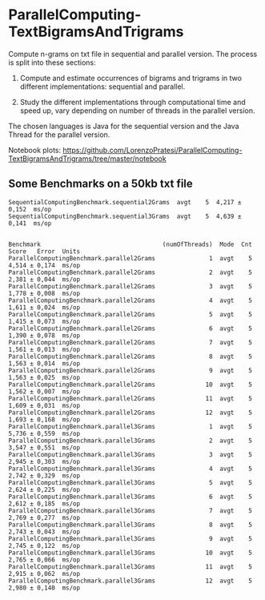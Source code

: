 # ParallelComputing-TextBigramsAndTrigrams
Compute n-grams on txt file in sequential and parallel version. The process is split into these sections:


1. Compute and estimate occurrences of bigrams and trigrams in two different implementations: sequential and parallel. 

2. Study the different implementations through computational time and speed up, vary depending on number of threads in the parallel version. 

The chosen languages is Java for the sequential version and the Java Thread for the parallel version.

Notebook plots: https://github.com/LorenzoPratesi/ParallelComputing-TextBigramsAndTrigrams/tree/master/notebook

## Some Benchmarks on a 50kb txt file

``` Benchmark                                      Mode  Cnt  Score   Error  Units
SequentialComputingBenchmark.sequential2Grams  avgt    5  4,217 ± 0,152  ms/op
SequentialComputingBenchmark.sequential3Grams  avgt    5  4,639 ± 0,141  ms/op


Benchmark                                  (numOfThreads)  Mode  Cnt  Score   Error  Units
ParallelComputingBenchmark.parallel2Grams               1  avgt    5  4,514 ± 0,174  ms/op
ParallelComputingBenchmark.parallel2Grams               2  avgt    5  2,381 ± 0,044  ms/op
ParallelComputingBenchmark.parallel2Grams               3  avgt    5  1,778 ± 0,008  ms/op
ParallelComputingBenchmark.parallel2Grams               4  avgt    5  1,611 ± 0,024  ms/op
ParallelComputingBenchmark.parallel2Grams               5  avgt    5  1,415 ± 0,073  ms/op
ParallelComputingBenchmark.parallel2Grams               6  avgt    5  1,390 ± 0,078  ms/op
ParallelComputingBenchmark.parallel2Grams               7  avgt    5  1,561 ± 0,013  ms/op
ParallelComputingBenchmark.parallel2Grams               8  avgt    5  1,563 ± 0,014  ms/op
ParallelComputingBenchmark.parallel2Grams               9  avgt    5  1,563 ± 0,025  ms/op
ParallelComputingBenchmark.parallel2Grams              10  avgt    5  1,562 ± 0,007  ms/op
ParallelComputingBenchmark.parallel2Grams              11  avgt    5  1,609 ± 0,031  ms/op
ParallelComputingBenchmark.parallel2Grams              12  avgt    5  1,693 ± 0,168  ms/op
ParallelComputingBenchmark.parallel3Grams               1  avgt    5  5,736 ± 0,559  ms/op
ParallelComputingBenchmark.parallel3Grams               2  avgt    5  3,547 ± 0,551  ms/op
ParallelComputingBenchmark.parallel3Grams               3  avgt    5  2,945 ± 0,303  ms/op
ParallelComputingBenchmark.parallel3Grams               4  avgt    5  2,742 ± 0,329  ms/op
ParallelComputingBenchmark.parallel3Grams               5  avgt    5  2,624 ± 0,225  ms/op
ParallelComputingBenchmark.parallel3Grams               6  avgt    5  2,612 ± 0,185  ms/op
ParallelComputingBenchmark.parallel3Grams               7  avgt    5  2,769 ± 0,277  ms/op
ParallelComputingBenchmark.parallel3Grams               8  avgt    5  2,743 ± 0,043  ms/op
ParallelComputingBenchmark.parallel3Grams               9  avgt    5  2,745 ± 0,122  ms/op
ParallelComputingBenchmark.parallel3Grams              10  avgt    5  2,765 ± 0,066  ms/op
ParallelComputingBenchmark.parallel3Grams              11  avgt    5  2,915 ± 0,062  ms/op
ParallelComputingBenchmark.parallel3Grams              12  avgt    5  2,980 ± 0,140  ms/op
```
